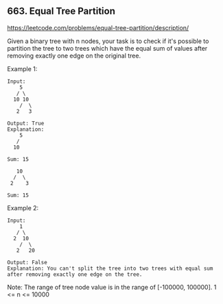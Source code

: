 ## 663. Equal Tree Partition

https://leetcode.com/problems/equal-tree-partition/description/

Given a binary tree with n nodes, your task is to check if it's possible to partition the tree to two trees which have the equal sum of values after removing exactly one edge on the original tree.

Example 1:

```
Input:
    5
   / \
  10 10
    /  \
   2   3

Output: True
Explanation:
    5
   /
  10

Sum: 15

   10
  /  \
 2    3

Sum: 15
```

Example 2:

```
Input:
    1
   / \
  2  10
    /  \
   2   20

Output: False
Explanation: You can't split the tree into two trees with equal sum after removing exactly one edge on the tree.
```

Note:
The range of tree node value is in the range of [-100000, 100000].
1 <= n <= 10000
